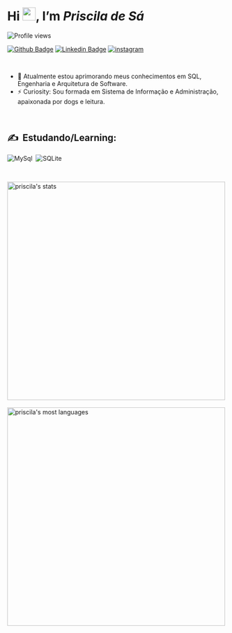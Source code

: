 <h1 align="left">Hi <img src="https://raw.githubusercontent.com/kaueMarques/kaueMarques/master/hi.gif" height="30px">, I’m <i>Priscila de Sá</i> </h1>
<p align="left"> <img src="https://komarev.com/ghpvc/?username=pridesa&color=yellow" alt="Profile views" /> </p>


[![Github Badge](https://img.shields.io/badge/-Github-FFF?style=flat-square&logo=Github&logoColor=black&link=https://github.com/pridesa)](https://github.com/pridesa)
[![Linkedin Badge](https://img.shields.io/badge/-LinkedIn-blue?style=flat-square&logo=Linkedin&logoColor=white&link=https://www.linkedin.com/in/priscila-de-sa/)](https://www.linkedin.com/in/priscila-de-sa/)
[![instagram](https://img.shields.io/badge/-Instagram-white?style=flat-square&logo=Instagram&logoColor=05122A?&link=https://instagram.com/peu.indica)](https://instagram.com/peu.indica)

<br>  

- 🌱 Atualmente estou aprimorando meus conhecimentos em SQL, Engenharia e Arquitetura de Software.
- ⚡ Curiosity: Sou formada em Sistema de Informação e Administração, apaixonada por dogs e leitura.

<br>  

## ✍ &nbsp;Estudando/Learning:  

<!-- ![C](https://img.shields.io/badge/c-05122A?style=for-the-badge&logo=c&logoColor=white)&nbsp;
![CSS3](https://img.shields.io/badge/-CSS-05122A?style=for-the-badge&logo=CSS3&logoColor=1572B6)&nbsp; 
![Figma](https://img.shields.io/badge/-figma-05122A?style=for-the-badge&logo=figma)&nbsp; 
![Git](https://img.shields.io/badge/-Git-05122A?style=for-the-badge&logo=git)&nbsp;
![GitHub](https://img.shields.io/badge/-GitHub-05122A?style=for-the-badge&logo=github)&nbsp;
![HTML5](https://img.shields.io/badge/-HTML-05122A?style=for-the-badge&logo=HTML5)&nbsp;
![JavaScript](https://img.shields.io/badge/-JavaScript-05122A?style=for-the-badge&logo=javascript)&nbsp;
![Markdown](https://img.shields.io/badge/-Markdown-05122A?style=for-the-badge&logo=markdown)&nbsp;  -->

![MySql](https://img.shields.io/badge/-mysql-05122A?style=for-the-badge&logo=mysql)&nbsp;
![SQLite](https://img.shields.io/badge/-SQLite-05122A?style=for-the-badge&logo=sqlite)&nbsp;
<!-- ![Visual Studio Code](https://img.shields.io/badge/-Visual%20Studio%20Code-05122A?style=for-the-badge&logo=visual-studio-code&logoColor=007ACC)&nbsp; -->
<!-- ![Node.js](https://img.shields.io/badge/-Node.js-05122A?style=for-the-badge&logo=node.js)&nbsp; -->
<!-- ![React](https://img.shields.io/badge/-React-05122A?style=for-the-badge&logo=react)&nbsp; -->
<!-- ![PostgreSQL](https://img.shields.io/badge/-PostgreSQL-05122A?style=flat&logo=postgresql)&nbsp; -->

<!-- ## :book: &nbsp;Conhecimentos/knowledge: -->

<br>


<p align="left">
<img width="500em" src="https://github-readme-stats.vercel.app/api?username=pridesa&&show_icons=true&theme=radical&include_all_commits=true&count_private=true" alt="priscila's stats"/>  <br><br>
<img width="500em" src="https://github-readme-stats.vercel.app/api/top-langs/?username=pridesa&layout=compact&theme=radical" alt="priscila's most languages"/>  
</p>
